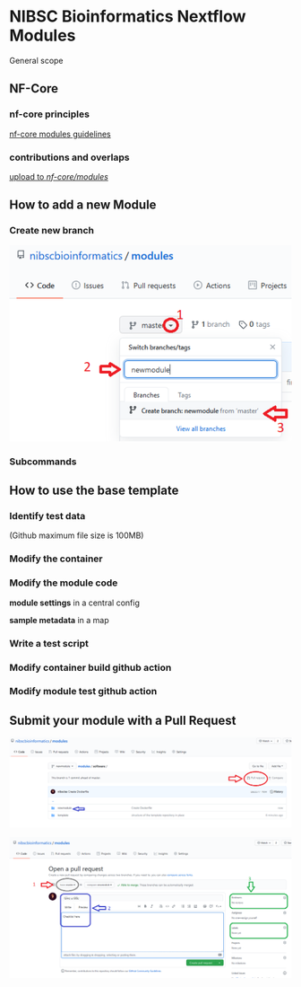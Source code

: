 # NIBSC Bioinformatics Nextflow Modules

General scope


## NF-Core


### nf-core principles

[nf-core modules guidelines](https://github.com/nf-core/modules/blob/master/README.md)


### contributions and overlaps

[upload to *nf-core/modules*](https://github.com/nf-core/modules#uploading-to-nf-coremodules)

## How to add a new Module

### Create new branch

![create branch](images/branch.png)


### Subcommands


## How to use the base template


### Identify test data

(Github maximum file size is 100MB)

### Modify the container


### Modify the module code

**module settings** in a central config

**sample metadata** in a map

### Write a test script


### Modify container build github action


### Modify module test github action


## Submit your module with a Pull Request

![initiate pull](images/pr_create.png)


![open pull](images/pr_open.png)
